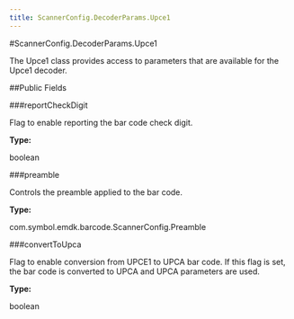 ```yaml
---
title: ScannerConfig.DecoderParams.Upce1
---
```

#ScannerConfig.DecoderParams.Upce1

The Upce1 class provides access to parameters that are available for
 the Upce1 decoder.

##Public Fields

###reportCheckDigit

Flag to enable reporting the bar code check digit.

**Type:**

boolean

###preamble

Controls the preamble applied to the bar code.

**Type:**

com.symbol.emdk.barcode.ScannerConfig.Preamble

###convertToUpca

Flag to enable conversion from UPCE1 to UPCA bar code. If this
 flag is set, the bar code is converted to UPCA and UPCA
 parameters are used.

**Type:**

boolean

